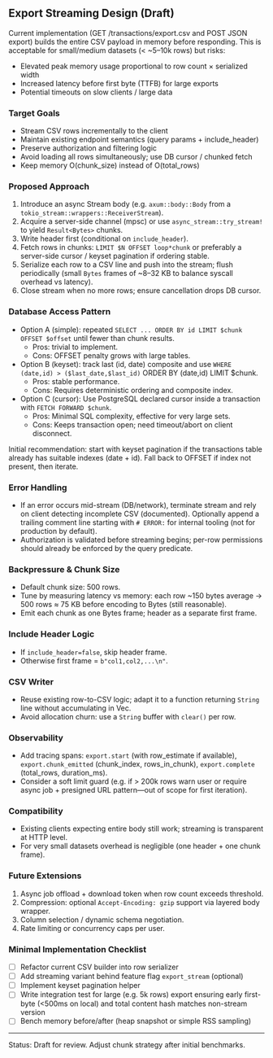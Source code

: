 ## Export Streaming Design (Draft)

Current implementation (GET /transactions/export.csv and POST JSON export) builds the entire CSV payload in memory before responding. This is acceptable for small/medium datasets (< ~5–10k rows) but risks:
- Elevated peak memory usage proportional to row count × serialized width
- Increased latency before first byte (TTFB) for large exports
- Potential timeouts on slow clients / large data

### Target Goals
- Stream CSV rows incrementally to the client
- Maintain existing endpoint semantics (query params + include_header)
- Preserve authorization and filtering logic
- Avoid loading all rows simultaneously; use DB cursor / chunked fetch
- Keep memory O(chunk_size) instead of O(total_rows)

### Proposed Approach
1. Introduce an async Stream body (e.g. `axum::body::Body` from a `tokio_stream::wrappers::ReceiverStream`).
2. Acquire a server-side channel (mpsc) or use `async_stream::try_stream!` to yield `Result<Bytes>` chunks.
3. Write header first (conditional on `include_header`).
4. Fetch rows in chunks: `LIMIT $N OFFSET loop*chunk` or preferably a server-side cursor / keyset pagination if ordering stable.
5. Serialize each row to a CSV line and push into the stream; flush periodically (small `Bytes` frames of ~8–32 KB to balance syscall overhead vs latency).
6. Close stream when no more rows; ensure cancellation drops DB cursor.

### Database Access Pattern
- Option A (simple): repeated `SELECT ... ORDER BY id LIMIT $chunk OFFSET $offset` until fewer than chunk results.
  - Pros: trivial to implement.
  - Cons: OFFSET penalty grows with large tables.
- Option B (keyset): track last (id, date) composite and use `WHERE (date,id) > ($last_date,$last_id)` ORDER BY (date,id) LIMIT $chunk.
  - Pros: stable performance.
  - Cons: Requires deterministic ordering and composite index.
- Option C (cursor): Use PostgreSQL declared cursor inside a transaction with `FETCH FORWARD $chunk`.
  - Pros: Minimal SQL complexity, effective for very large sets.
  - Cons: Keeps transaction open; need timeout/abort on client disconnect.

Initial recommendation: start with keyset pagination if the transactions table already has suitable indexes (date + id). Fall back to OFFSET if index not present, then iterate.

### Error Handling
- If an error occurs mid-stream (DB/network), terminate stream and rely on client detecting incomplete CSV (documented). Optionally append a trailing comment line starting with `# ERROR:` for internal tooling (not for production by default).
- Authorization is validated before streaming begins; per-row permissions should already be enforced by the query predicate.

### Backpressure & Chunk Size
- Default chunk size: 500 rows.
- Tune by measuring latency vs memory: each row ~150 bytes average → 500 rows ≈ 75 KB before encoding to Bytes (still reasonable).
- Emit each chunk as one Bytes frame; header as a separate first frame.

### Include Header Logic
- If `include_header=false`, skip header frame.
- Otherwise first frame = `b"col1,col2,...\n"`.

### CSV Writer
- Reuse existing row-to-CSV logic; adapt it to a function returning `String` line without accumulating in Vec.
- Avoid allocation churn: use a `String` buffer with `clear()` per row.

### Observability
- Add tracing spans: `export.start` (with row_estimate if available), `export.chunk_emitted` (chunk_index, rows_in_chunk), `export.complete` (total_rows, duration_ms).
- Consider a soft limit guard (e.g. if > 200k rows warn user or require async job + presigned URL pattern—out of scope for first iteration).

### Compatibility
- Existing clients expecting entire body still work; streaming is transparent at HTTP level.
- For very small datasets overhead is negligible (one header + one chunk frame).

### Future Extensions
1. Async job offload + download token when row count exceeds threshold.
2. Compression: optional `Accept-Encoding: gzip` support via layered body wrapper.
3. Column selection / dynamic schema negotiation.
4. Rate limiting or concurrency caps per user.

### Minimal Implementation Checklist
- [ ] Refactor current CSV builder into row serializer
- [ ] Add streaming variant behind feature flag `export_stream` (optional)
- [ ] Implement keyset pagination helper
- [ ] Write integration test for large (e.g. 5k rows) export ensuring early first-byte (<500ms on local) and total content hash matches non-stream version
- [ ] Bench memory before/after (heap snapshot or simple RSS sampling)

---
Status: Draft for review. Adjust chunk strategy after initial benchmarks.

